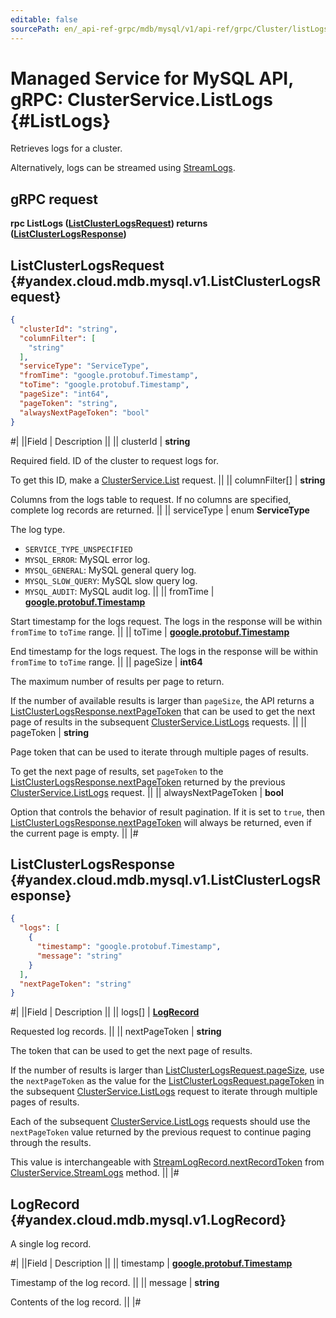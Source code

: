 ```yaml
---
editable: false
sourcePath: en/_api-ref-grpc/mdb/mysql/v1/api-ref/grpc/Cluster/listLogs.md
---
```


# Managed Service for MySQL API, gRPC: ClusterService.ListLogs {#ListLogs}

Retrieves logs for a cluster.

Alternatively, logs can be streamed using [StreamLogs](/docs/managed-mysql/api-ref/grpc/Cluster/streamLogs#StreamLogs).

## gRPC request

**rpc ListLogs ([ListClusterLogsRequest](#yandex.cloud.mdb.mysql.v1.ListClusterLogsRequest)) returns ([ListClusterLogsResponse](#yandex.cloud.mdb.mysql.v1.ListClusterLogsResponse))**

## ListClusterLogsRequest {#yandex.cloud.mdb.mysql.v1.ListClusterLogsRequest}

```json
{
  "clusterId": "string",
  "columnFilter": [
    "string"
  ],
  "serviceType": "ServiceType",
  "fromTime": "google.protobuf.Timestamp",
  "toTime": "google.protobuf.Timestamp",
  "pageSize": "int64",
  "pageToken": "string",
  "alwaysNextPageToken": "bool"
}
```

#|
||Field | Description ||
|| clusterId | **string**

Required field. ID of the cluster to request logs for.

To get this ID, make a [ClusterService.List](/docs/managed-mysql/api-ref/grpc/Cluster/list#List) request. ||
|| columnFilter[] | **string**

Columns from the logs table to request.
If no columns are specified, complete log records are returned. ||
|| serviceType | enum **ServiceType**

The log type.

- `SERVICE_TYPE_UNSPECIFIED`
- `MYSQL_ERROR`: MySQL error log.
- `MYSQL_GENERAL`: MySQL general query log.
- `MYSQL_SLOW_QUERY`: MySQL slow query log.
- `MYSQL_AUDIT`: MySQL audit log. ||
|| fromTime | **[google.protobuf.Timestamp](https://developers.google.com/protocol-buffers/docs/reference/google.protobuf#timestamp)**

Start timestamp for the logs request.
The logs in the response will be within `fromTime` to `toTime` range. ||
|| toTime | **[google.protobuf.Timestamp](https://developers.google.com/protocol-buffers/docs/reference/google.protobuf#timestamp)**

End timestamp for the logs request.
The logs in the response will be within `fromTime` to `toTime` range. ||
|| pageSize | **int64**

The maximum number of results per page to return.

If the number of available results is larger than `pageSize`, the API returns a [ListClusterLogsResponse.nextPageToken](#yandex.cloud.mdb.mysql.v1.ListClusterLogsResponse) that can be used to get the next page of results in the subsequent [ClusterService.ListLogs](#ListLogs) requests. ||
|| pageToken | **string**

Page token that can be used to iterate through multiple pages of results.

To get the next page of results, set `pageToken` to the [ListClusterLogsResponse.nextPageToken](#yandex.cloud.mdb.mysql.v1.ListClusterLogsResponse) returned by the previous [ClusterService.ListLogs](#ListLogs) request. ||
|| alwaysNextPageToken | **bool**

Option that controls the behavior of result pagination.
If it is set to `true`, then [ListClusterLogsResponse.nextPageToken](#yandex.cloud.mdb.mysql.v1.ListClusterLogsResponse) will always be returned, even if the current page is empty. ||
|#

## ListClusterLogsResponse {#yandex.cloud.mdb.mysql.v1.ListClusterLogsResponse}

```json
{
  "logs": [
    {
      "timestamp": "google.protobuf.Timestamp",
      "message": "string"
    }
  ],
  "nextPageToken": "string"
}
```

#|
||Field | Description ||
|| logs[] | **[LogRecord](#yandex.cloud.mdb.mysql.v1.LogRecord)**

Requested log records. ||
|| nextPageToken | **string**

The token that can be used to get the next page of results.

If the number of results is larger than [ListClusterLogsRequest.pageSize](#yandex.cloud.mdb.mysql.v1.ListClusterLogsRequest), use the `nextPageToken` as the value for the [ListClusterLogsRequest.pageToken](#yandex.cloud.mdb.mysql.v1.ListClusterLogsRequest) in the subsequent [ClusterService.ListLogs](#ListLogs) request to iterate through multiple pages of results.

Each of the subsequent [ClusterService.ListLogs](#ListLogs) requests should use the `nextPageToken` value returned by the previous request to continue paging through the results.

This value is interchangeable with [StreamLogRecord.nextRecordToken](/docs/managed-mysql/api-ref/grpc/Cluster/streamLogs#yandex.cloud.mdb.mysql.v1.StreamLogRecord) from [ClusterService.StreamLogs](/docs/managed-mysql/api-ref/grpc/Cluster/streamLogs#StreamLogs) method. ||
|#

## LogRecord {#yandex.cloud.mdb.mysql.v1.LogRecord}

A single log record.

#|
||Field | Description ||
|| timestamp | **[google.protobuf.Timestamp](https://developers.google.com/protocol-buffers/docs/reference/google.protobuf#timestamp)**

Timestamp of the log record. ||
|| message | **string**

Contents of the log record. ||
|#